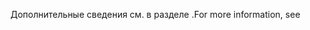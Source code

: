 <span data-ttu-id="3b404-101">Дополнительные сведения см. в разделе .</span><span class="sxs-lookup"><span data-stu-id="3b404-101">For more information, see</span></span>